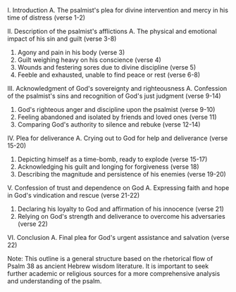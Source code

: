 I. Introduction
A. The psalmist's plea for divine intervention and mercy in his time of distress (verse 1-2)

II. Description of the psalmist's afflictions
A. The physical and emotional impact of his sin and guilt (verse 3-8)
   1. Agony and pain in his body (verse 3)
   2. Guilt weighing heavy on his conscience (verse 4)
   3. Wounds and festering sores due to divine discipline (verse 5)
   4. Feeble and exhausted, unable to find peace or rest (verse 6-8)

III. Acknowledgment of God's sovereignty and righteousness
A. Confession of the psalmist's sins and recognition of God's just judgment (verse 9-14)
   1. God's righteous anger and discipline upon the psalmist (verse 9-10)
   2. Feeling abandoned and isolated by friends and loved ones (verse 11)
   3. Comparing God's authority to silence and rebuke (verse 12-14)

IV. Plea for deliverance
A. Crying out to God for help and deliverance (verse 15-20)
   1. Depicting himself as a time-bomb, ready to explode (verse 15-17)
   2. Acknowledging his guilt and longing for forgiveness (verse 18)
   3. Describing the magnitude and persistence of his enemies (verse 19-20)

V. Confession of trust and dependence on God
A. Expressing faith and hope in God's vindication and rescue (verse 21-22)
   1. Declaring his loyalty to God and affirmation of his innocence (verse 21)
   2. Relying on God's strength and deliverance to overcome his adversaries (verse 22)

VI. Conclusion 
A. Final plea for God's urgent assistance and salvation (verse 22)

Note: This outline is a general structure based on the rhetorical flow of Psalm 38 as ancient Hebrew wisdom literature. It is important to seek further academic or religious sources for a more comprehensive analysis and understanding of the psalm.